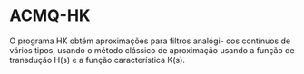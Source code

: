 # ACMQ-HK
O programa HK obtém aproximações para filtros analógi- cos contínuos de vários tipos, usando o método clássico de aproximação usando a função de transdução H(s) e a função característica K(s).
